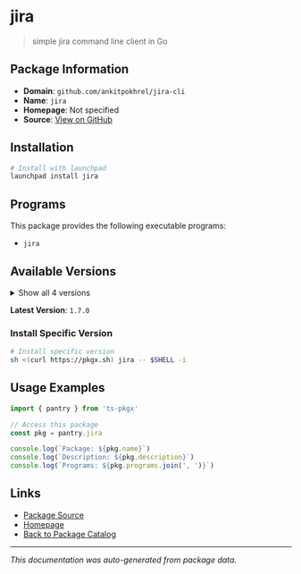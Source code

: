 # jira

> simple jira command line client in Go

## Package Information

- **Domain**: `github.com/ankitpokhrel/jira-cli`
- **Name**: `jira`
- **Homepage**: Not specified
- **Source**: [View on GitHub](https://github.com/pkgxdev/pantry/tree/main/projects/github.com/ankitpokhrel/jira-cli/package.yml)

## Installation

```bash
# Install with launchpad
launchpad install jira
```

## Programs

This package provides the following executable programs:

- `jira`

## Available Versions

<details>
<summary>Show all 4 versions</summary>

- `1.7.0`, `1.6.0`, `1.5.2`, `1.5.1`

</details>

**Latest Version**: `1.7.0`

### Install Specific Version

```bash
# Install specific version
sh <(curl https://pkgx.sh) jira -- $SHELL -i
```

## Usage Examples

```typescript
import { pantry } from 'ts-pkgx'

// Access this package
const pkg = pantry.jira

console.log(`Package: ${pkg.name}`)
console.log(`Description: ${pkg.description}`)
console.log(`Programs: ${pkg.programs.join(', ')}`)
```

## Links

- [Package Source](https://github.com/pkgxdev/pantry/tree/main/projects/github.com/ankitpokhrel/jira-cli/package.yml)
- [Homepage](#)
- [Back to Package Catalog](../../../package-catalog.md)

---

*This documentation was auto-generated from package data.*
